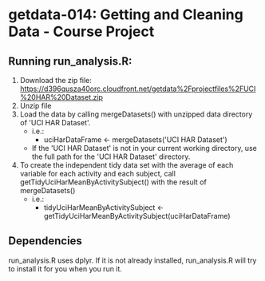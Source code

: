 # getdata-014: Getting and Cleaning Data - Course Project
## Running run_analysis.R:
1. Download the zip file: https://d396qusza40orc.cloudfront.net/getdata%2Fprojectfiles%2FUCI%20HAR%20Dataset.zip 
2. Unzip file
3. Load the data by calling mergeDatasets() with unzipped data directory of 'UCI HAR Dataset'.
    * i.e.:
        - uciHarDataFrame <- mergeDatasets('UCI HAR Dataset')
    * If the 'UCI HAR Dataset' is not in your current working directory, use the full path for the 'UCI HAR Dataset' directory.
4. To create the independent tidy data set with the average of each variable for each activity and each subject, call getTidyUciHarMeanByActivitySubject() with the result of mergeDatasets()
    * i.e.:
        - tidyUciHarMeanByActivitySubject <- getTidyUciHarMeanByActivitySubject(uciHarDataFrame)
    
## Dependencies
run\_analysis.R uses dplyr.  If it is not already installed, run_analysis.R will try to install it for you when you run it.
